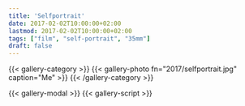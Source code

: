 ```yaml
---
title: 'Selfportrait'
date: 2017-02-02T10:00:00+02:00
lastmod: 2017-02-02T10:00:00+02:00
tags: ["film", "self-portrait", "35mm"]
draft: false
---
```

{{< gallery-category >}}
    {{< gallery-photo fn="2017/selfportrait.jpg" caption="Me" >}}
{{< /gallery-category >}}

{{< gallery-modal >}}
{{< gallery-script >}}
<!--more-->

